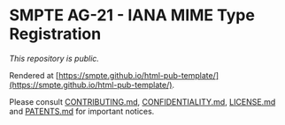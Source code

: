 # SMPTE AG-21 - IANA MIME Type Registration

_This repository is *public*._

Rendered at [https://smpte.github.io/html-pub-template/](https://smpte.github.io/html-pub-template/).

Please consult [CONTRIBUTING.md](./CONTRIBUTING.md), [CONFIDENTIALITY.md](./CONFIDENTIALITY.md), [LICENSE.md](./LICENSE.md) and
[PATENTS.md](./PATENTS.md) for important notices.
